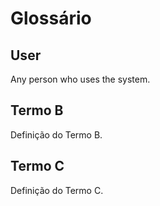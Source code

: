 # Glossário

## User
Any person who uses the system.

## Termo B
Definição do Termo B.

## Termo C
Definição do Termo C.